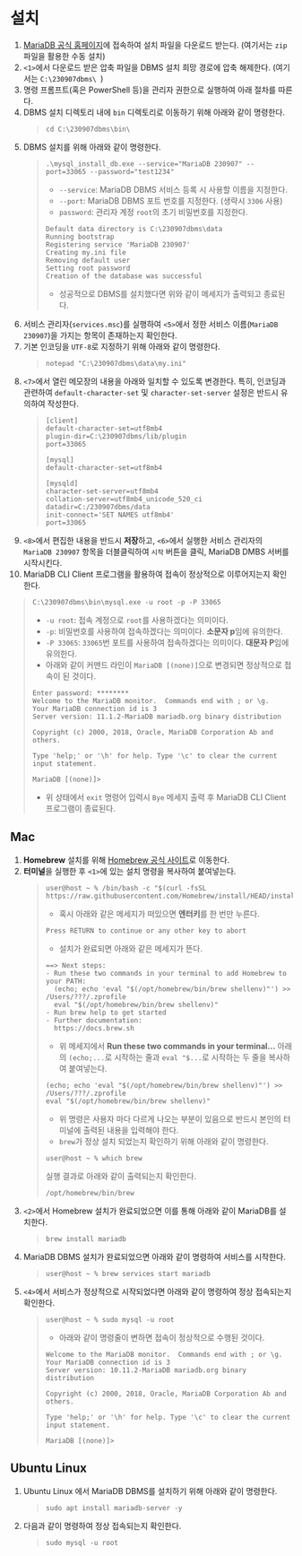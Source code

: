 # 설치

1. [MariaDB 공식 홈페이지](https://mariadb.org/)에 접속하여 설치 파일을 다운로드 받는다. (여기서는 `zip` 파일을 활용한 수동 설치)
2. `<1>`에서 다운로드 받은 압축 파일을 DBMS 설치 희망 경로에 압축 해제한다. (여기서는 `C:\230907dbms\ `)
3. 명령 프롬프트(혹은 PowerShell 등)을 관리자 권한으로 실행하여 아래 절차를 따른다.
4. DBMS 설치 디렉토리 내에 `bin` 디렉토리로 이동하기 위해 아래와 같이 명령한다.
   > ```
   > cd C:\230907dbms\bin\
   > ```
5. DBMS 설치를 위해 아래와 같이 명령한다.
   > ```
   > .\mysql_install_db.exe --service="MariaDB 230907" --port=33065 --password="test1234"
   > ```
   > - `--service`: MariaDB DBMS 서비스 등록 시 사용할 이름을 지정한다.
   > - `--port`: MariaDB DBMS 포트 번호를 지정한다. (생략시 `3306` 사용)
   > - `password`: 관리자 계정 `root`의 초기 비밀번호를 지정한다.
   > ```
   > Default data directory is C:\230907dbms\data
   > Running bootstrap
   > Registering service 'MariaDB 230907'
   > Creating my.ini file
   > Removing default user
   > Setting root password
   > Creation of the database was successful
   > ```
   > - 성공적으로 DBMS를 설치했다면 위와 같이 메세지가 출력되고 종료된다.
6. 서비스 관리자(`services.msc`)를 실행하여 `<5>`에서 정한 서비스 이름(`MariaDB 230907`)을 가지는 항목이 존재하는지 확인한다.   
7. 기본 인코딩을 `UTF-8`로 지정하기 위해 아래와 같이 명령한다.
   > ```
   > notepad "C:\230907dbms\data\my.ini"
   > ```
8. `<7>`에서 열린 메모장의 내용을 아래와 일치할 수 있도록 변경한다. 특히, 인코딩과 관련하여 `default-character-set` 및 `character-set-server` 설정은 반드시 유의하여 작성한다.
   > ```
   > [client]
   > default-character-set=utf8mb4
   > plugin-dir=C:\230907dbms/lib/plugin
   > port=33065
   > 
   > [mysql]
   > default-character-set=utf8mb4
   > 
   > [mysqld]
   > character-set-server=utf8mb4
   > collation-server=utf8mb4_unicode_520_ci
   > datadir=C:/230907dbms/data
   > init-connect='SET NAMES utf8mb4'
   > port=33065
   > ```
9. `<8>`에서 편집한 내용을 반드시 **저장**하고, `<6>`에서 실행한 서비스 관리자의 `MariaDB 230907` 항목을 더블클릭하여 `시작` 버튼을 클릭, MariaDB DMBS 서버를 시작시킨다.
10. MariaDB CLI Client 프로그램을 활용하여 접속이 정상적으로 이루어지는지 확인한다.
   > ```
   > C:\230907dbms\bin\mysql.exe -u root -p -P 33065
   > ```
   > - `-u root`: 접속 계정으로 `root`를 사용하겠다는 의미이다.
   > - `-p`: 비밀번호를 사용하여 접속하겠다는 의미이다. **소문자 p**임에 유의한다.
   > - `-P 33065`: `33065`번 포트를 사용하여 접속하겠다는 의미이다. **대문자 P**임에 유의한다.
   > - 아래와 같이 커맨드 라인이 `MariaDB [(none)]`으로 변경되면 정상적으로 접속이 된 것이다.
   > ```
   > Enter password: ********
   > Welcome to the MariaDB monitor.  Commands end with ; or \g.
   > Your MariaDB connection id is 3
   > Server version: 11.1.2-MariaDB mariadb.org binary distribution
   > 
   > Copyright (c) 2000, 2018, Oracle, MariaDB Corporation Ab and others.
   > 
   > Type 'help;' or '\h' for help. Type '\c' to clear the current input statement.
   > 
   > MariaDB [(none)]>
   > ```
   > - 위 상태에서 `exit` 명령어 입력시 `Bye` 메세지 출력 후 MariaDB CLI Client 프로그램이 종료된다.

## Mac

1. **Homebrew** 설치를 위해 [Homebrew 공식 사이트](https://brew.sh)로 이동한다.
2. **터미널**을 실행한 후 `<1>`에 있는 설치 명령을 복사하여 붙여넣는다.
   > ```
   > user@host ~ % /bin/bash -c "$(curl -fsSL https://raw.githubusercontent.com/Homebrew/install/HEAD/install.sh)"
   > ```
   > - 혹시 아래와 같은 메세지가 떠있으면 **엔터키**를 한 번만 누른다.
   > ```
   > Press RETURN to continue or any other key to abort
   > ```
   > - 설치가 완료되면 아래와 같은 메세지가 뜬다.
   > ```
   > ==> Next steps:
   > - Run these two commands in your terminal to add Homebrew to your PATH:
   >   (echo; echo 'eval "$(/opt/homebrew/bin/brew shellenv)"') >> /Users/???/.zprofile
   >   eval "$(/opt/homebrew/bin/brew shellenv)"
   > - Run brew help to get started
   > - Further documentation:
   >   https://docs.brew.sh
   > ```
   > - 위 메세지에서 **Run these two commands in your terminal...** 아래의 `(echo;...`로 시작하는 줄과 `eval "$...`로 시작하는 두 줄을 복사하여 붙여넣는다.
   > ```
   > (echo; echo 'eval "$(/opt/homebrew/bin/brew shellenv)"') >> /Users/???/.zprofile
   > eval "$(/opt/homebrew/bin/brew shellenv)"
   > ```
   > - 위 명령은 사용자 마다 다르게 나오는 부분이 있음으로 반드시 본인의 터미널에 출력된 내용을 입력해야 한다.
   > - `brew`가 정상 설치 되었는지 확인하기 위해 아래와 같이 명령한다.
   > ```
   > user@host ~ % which brew
   > ```
   > 실행 결과로 아래와 같이 출력되는지 확인한다.
   > ```
   > /opt/homebrew/bin/brew
   > ``` 
3. `<2>`에서 Homebrew 설치가 완료되었으면 이를 통해 아래와 같이 MariaDB를 설치한다.
   > ```
   > brew install mariadb
   > ```
4. MariaDB DBMS 설치가 완료되었으면 아래와 같이 명령하여 서비스를 시작한다.
   > ```
   > user@host ~ % brew services start mariadb
   > ```
5. `<4>`에서 서비스가 정상적으로 시작되었다면 아래와 같이 명령하여 정상 접속되는지 확인한다.
   > ```
   > user@host ~ % sudo mysql -u root
   > ```
   > - 아래와 같이 명령줄이 변하면 접속이 정상적으로 수행된 것이다.
   > ```
   > Welcome to the MariaDB monitor.  Commands end with ; or \g.
   > Your MariaDB connection id is 3
   > Server version: 10.11.2-MariaDB mariadb.org binary distribution
   >
   > Copyright (c) 2000, 2018, Oracle, MariaDB Corporation Ab and others.
   >
   > Type 'help;' or '\h' for help. Type '\c' to clear the current input statement.
   >
   > MariaDB [(none)]>
   > ```

## Ubuntu Linux

1. Ubuntu Linux 에서 MariaDB DBMS를 설치하기 위해 아래와 같이 명령한다.
   > ```
   > sudo apt install mariadb-server -y
   > ```
2. 다음과 같이 명령하여 정상 접속되는지 확인한다.
   > ```
   > sudo mysql -u root
   > ```